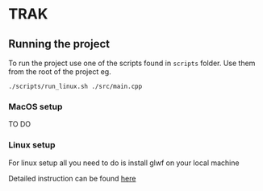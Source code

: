 # TRAK

## Running the project

To run the project use one of the scripts found in `scripts` folder. Use them from the root of the project eg.

```
./scripts/run_linux.sh ./src/main.cpp
```

### MacOS setup

TO DO

### Linux setup

For linux setup all you need to do is install glwf on your local machine

Detailed instruction can be found [here](https://www.glfw.org/docs/latest/compile.html)
